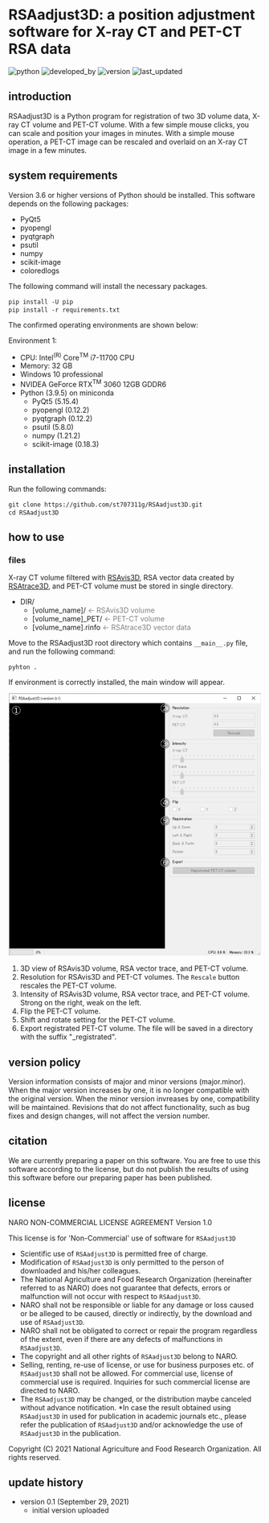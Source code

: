 # RSAadjust3D: a position adjustment software for X-ray CT and PET-CT RSA data

![python](https://img.shields.io/badge/Python->3.6-lightgreen)
![developed_by](https://img.shields.io/badge/developed%20by-Shota_Teramoto-lightgreen)
![version](https://img.shields.io/badge/version-0.1-lightgreen)
![last_updated](https://img.shields.io/badge/last_update-September_29,_2021-lightgreen)

## introduction

RSAadjust3D is a Python program for registration of two 3D volume data, X-ray CT volume and PET-CT volume. With a few simple mouse clicks, you can scale and position your images in minutes. With a simple mouse operation, a PET-CT image can be rescaled and overlaid on an X-ray CT image in a few minutes.

## system requirements

Version 3.6 or higher versions of Python should be installed. This software depends on the following packages:

- PyQt5
- pyopengl
- pyqtgraph
- psutil
- numpy
- scikit-image
- coloredlogs

The following command will install the necessary packages.

```
pip install -U pip
pip install -r requirements.txt
```

The confirmed operating environments are shown below:

Environment 1:

- CPU: Intel<sup>(R)</sup> Core<sup>TM</sup> i7-11700 CPU
- Memory: 32 GB
- Windows 10 professional
- NVIDEA GeForce RTX<sup>TM</sup> 3060 12GB GDDR6
- Python (3.9.5) on miniconda
   - PyQt5 (5.15.4)
   - pyopengl (0.12.2)
   - pyqtgraph (0.12.2)
   - psutil (5.8.0)
   - numpy (1.21.2)
   - scikit-image (0.18.3)

## installation

Run the following commands:

```
git clone https://github.com/st707311g/RSAadjust3D.git
cd RSAadjust3D
```

## how to use

### files

X-ray CT volume filtered with [RSAvis3D](https://github.com/st707311g/RSAvis3D.git), RSA vector data created by [RSAtrace3D](https://github.com/st707311g/RSAtrace3D.git), and PET-CT volume must be stored in single directory.

- DIR/
   - [volume_name]/ <span style="color: gray; "><- RSAvis3D volume</span>
   - [volume_name]_PET/ <span style="color: gray; "><- PET-CT volume</span>
   - [volume_name].rinfo <span style="color: gray; "><- RSAtrace3D vector data</span>

Move to the RSAadjust3D root directory which contains `__main__.py` file, and run the following command:
```
pyhton .
```

If environment is correctly installed, the main window will appear. 

![Main window](./figures/mainwind.jpg) 

1. 3D view of RSAvis3D volume, RSA vector trace, and PET-CT volume.
2. Resolution for RSAvis3D and PET-CT volumes. The `Rescale` button rescales the PET-CT volume.
3. Intensity of RSAvis3D volume, RSA vector trace, and PET-CT volume. Strong on the right, weak on the left.
4. Flip the PET-CT volume.
5. Shift and rotate setting for the PET-CT volume.
6. Export registrated PET-CT volume. The file will be saved in a directory with the suffix "_registrated".

## version policy

Version information consists of major and minor versions (major.minor). When the major version increases by one, it is no longer compatible with the original version. When the minor version invreases by one, compatibility will be maintained. Revisions that do not affect functionality, such as bug fixes and design changes, will not affect the version number.

## citation

We are currently preparing a paper on this software. You are free to use this software according to the license, but do not publish the results of using this software before our preparing paper has been published.

## license

NARO NON-COMMERCIAL LICENSE AGREEMENT Version 1.0

This license is for 'Non-Commercial' use of software for `RSAadjust3D`

* Scientific use of `RSAadjust3D` is permitted free of charge.
* Modification of `RSAadjust3D` is only permitted to the person of downloaded and his/her colleagues.
* The National Agriculture and Food Research Organization (hereinafter referred to as NARO) does not guarantee that defects, errors or malfunction will not occur with respect to `RSAadjust3D`.
* NARO shall not be responsible or liable for any damage or loss caused or be alleged to be caused, directly or indirectly, by the download and use of `RSAadjust3D`.
* NARO shall not be obligated to correct or repair the program regardless of the extent, even if there are any defects of malfunctions in `RSAadjust3D`.
* The copyright and all other rights of `RSAadjust3D` belong to NARO.
* Selling, renting, re-use of license, or use for business purposes etc. of `RSAadjust3D` shall not be allowed. For commercial use, license of commercial use is required. Inquiries for such commercial license are directed to NARO.
* The `RSAadjust3D` may be changed, or the distribution maybe canceled without advance notification.
*In case the result obtained using `RSAadjust3D` in used for publication in academic journals etc., please refer the publication of `RSAadjust3D` and/or acknowledge the use of `RSAadjust3D` in the publication.

Copyright (C) 2021 National Agriculture and Food Research Organization. All rights reserved.

## update history

* version 0.1 (September 29, 2021)
  * initial version uploaded
  
